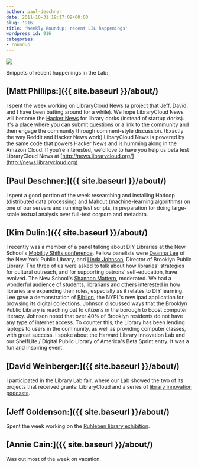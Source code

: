 ```yaml
---
author: paul-deschner
date: 2011-10-31 19:17:09+00:00
slug: '916'
title: 'Weekly Roundup: recent LIL happenings'
wordpress_id: 916
categories:
- roundup
---
```


![](http://librarylab.law.harvard.edu/images/notebook_small.png)

Snippets of recent happenings in the Lab:

## [Matt Phillips:]({{ site.baseurl }}/about/)

I spent the week working on LibraryCloud News (a project that Jeff, David, and I have been batting around for a while). We hope LibraryCloud News will become the [Hacker News](http://news.ycombinator.com) for library dorks (instead of startup dorks). It's a place where you can submit questions or a link to the community and then engage the community
through comment-style discussion. (Exactly the way Reddit and Hacker News work) LibaryCloud News is powered by the same code that powers Hacker News and is humming along in the Amazon Cloud. If you're interested, we'd love to have you help us beta test LibraryCloud News at [http://news.librarycloud.org/](http://news.librarycloud.org)

## [Paul Deschner:]({{ site.baseurl }}/about/)

I spent a good portion of the week researching and installing Hadoop (distributed data processing) and Mahout (machine-learning algorithms) on one of our servers and running test scripts, in preparation for doing large-scale textual analysis over full-text corpora and metadata.

## [Kim Dulin:]({{ site.baseurl }}/about/)

I recently was a member of a panel talking about DIY Libraries at the New School's [Mobility Shifts conference](http://mobilityshifts.org/). Fellow panelists were [Deanna Lee](http://www.nypl.org/node/57186) of the New York Public Library, and [Linda Johnson](http://www.brooklynpubliclibrary.org/execdirbio.jsp), Director of Brooklyn Public Library. The three of us were asked to talk about how libraries' strategies for cultural outreach, and for supporting patrons' self-education, have evolved.   The New School's [Shannon Mattern](http://www.newschool.edu/lang/faculty.aspx?id=20484), moderated.   We had a wonderful audience of students, librarians and others interested in how libraries are expanding their roles, especially as it relates to DIY learning.   Lee gave a demonstration of [Biblion](http://itunes.apple.com/us/app/nypl-biblion-worlds-fair/id433418206?mt=8), the NYPL's new ipad application for browsing its digital collections.   Johnson discussed ways that the Brooklyn Public Library is reaching out to citizens in the borough to boost computer literacy.   Johnson noted that over 40% of Brooklyn residents do not have any type of internet access.  To counter this, the Library has been lending laptops to users in the community, as well as providing computer classes, with great success.  I spoke about the Harvard Library Innovation Lab and our ShelfLife / Digital Public Library of America's Beta Sprint entry.    It was a fun and inspiring event.

## [David Weinberger:]({{ site.baseurl }}/about/)

I participated in the Library Lab fair, where our Lab showed the two of its projects that received grants: LibraryCloud and a series of [library innovation podcasts](http://librarylab.law.harvard.edu/blog/tag/podcast-2/).

## [Jeff Goldenson:]({{ site.baseurl }}/about/)

Spent the week working on the [Ruhleben library exhibition](http://library.law.harvard.edu/digitalexhibits/ruhleben/exhibits/show/ruhleben/).

## [Annie Cain:]({{ site.baseurl }}/about/)

Was out most of the week on vacation.
